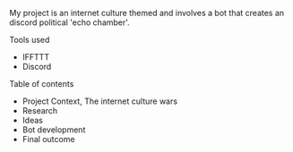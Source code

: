 My project is an internet culture themed and involves a bot that creates an discord political 'echo chamber'.

Tools used 
- IFFTTT
- Discord

Table of contents
- Project Context, The internet culture wars
- Research
- Ideas
- Bot development
- Final outcome

